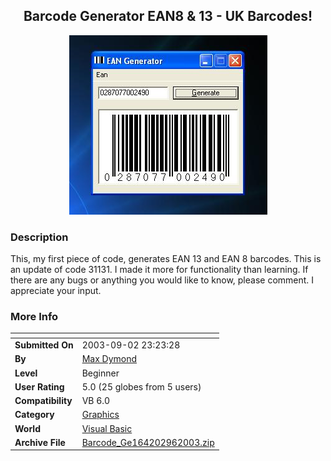 ﻿<div align="center">

## Barcode Generator EAN8 & 13 \- UK Barcodes\!

<img src="PIC2003961116564978.JPG">
</div>

### Description

This, my first piece of code, generates EAN 13 and EAN 8 barcodes. This is an update of code 31131. I made it more for functionality than learning. If there are any bugs or anything you would like to know, please comment. I appreciate your input.
 
### More Info
 


<span>             |<span>
---                |---
**Submitted On**   |2003-09-02 23:23:28
**By**             |[Max Dymond](https://github.com/Planet-Source-Code/PSCIndex/blob/master/ByAuthor/max-dymond.md)
**Level**          |Beginner
**User Rating**    |5.0 (25 globes from 5 users)
**Compatibility**  |VB 6\.0
**Category**       |[Graphics](https://github.com/Planet-Source-Code/PSCIndex/blob/master/ByCategory/graphics__1-46.md)
**World**          |[Visual Basic](https://github.com/Planet-Source-Code/PSCIndex/blob/master/ByWorld/visual-basic.md)
**Archive File**   |[Barcode\_Ge164202962003\.zip](https://github.com/Planet-Source-Code/max-dymond-barcode-generator-ean8-13-uk-barcodes__1-48309/archive/master.zip)








